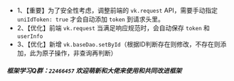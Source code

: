 * 1、【重要】为了安全性考虑，调整前端的 `vk.request` API，需要手动指定 `uniIdToken: true` 才会自动添加 `token` 到请求头里。
* 2、【优化】前端 `vk.request` 当满足响应规范时，会自动保存 `token` 和 `userInfo`
* 3、【优化】新增 `vk.baseDao.setById`（根据ID判断存在则修改，不存在则添加，此为原子操作，非查询再判断）



#####  框架学习Q群：`22466457` 欢迎萌新和大佬来使用和共同改进框架